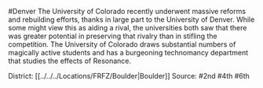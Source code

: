 #Denver 
The University of Colorado recently underwent massive reforms and rebuilding efforts, thanks in large part to the University of Denver. While some might view this as aiding a rival, the universities both saw that there was greater potential in preserving that rivalry than in stifling the competition. The University of Colorado draws substantial numbers of magically active students and has a burgeoning technomancy department that studies the effects of Resonance.

District: [[../../../Locations/FRFZ/Boulder|Boulder]]
Source: #2nd #4th #6th